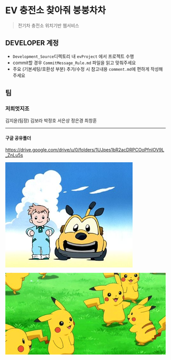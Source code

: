 # EV 충전소 찾아줘 붕붕차차

> 전기차 충전소 위치기반 웹서비스

## DEVELOPER 계정

- `Development_Source`디렉토리 내 `evProject` 에서 프로젝트 수행
- commit할 경우 `CommitMessage_Rule.md` 파일을 읽고 맞춰주세요
- 주요 (기본세팅/호환성 부분)  추가/수정 시 참고내용 `comment.md`에 편하게 작성해주세요



## 팀

### 저희멋지조

김지윤(팀장) 김보라 박정호 서은상 정은경 최창훈

---

#### 구글 공유폴더

https://drive.google.com/drive/u/0/folders/1UJpes1bR2acDRPCOoPfnlOV9L_ZnLu5s 



![bungbungchacha](README.assets/bung.jpg)

![bungbungchacha](README.assets/pika.png)




